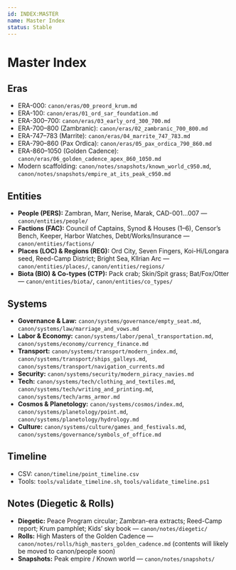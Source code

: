 ```yaml
---
id: INDEX:MASTER
name: Master Index
status: Stable
---
```


# Master Index

## Eras
- ERA-000: `canon/eras/00_preord_krum.md`
- ERA-100: `canon/eras/01_ord_sar_foundation.md`
- ERA-300–700: `canon/eras/03_early_ord_300_700.md`
- ERA-700–800 (Zambranic): `canon/eras/02_zambranic_700_800.md`
- ERA-747–783 (Marrite): `canon/eras/04_marrite_747_783.md`
- ERA-790–860 (Pax Ordica): `canon/eras/05_pax_ordica_790_860.md`
- ERA-860–1050 (Golden Cadence): `canon/eras/06_golden_cadence_apex_860_1050.md`
- Modern scaffolding: `canon/notes/snapshots/known_world_c950.md`, `canon/notes/snapshots/empire_at_its_peak_c950.md`

## Entities
- **People (PERS):** Zambran, Marr, Nerise, Marak, CAD-001…007 — `canon/entities/people/`
- **Factions (FAC):** Council of Captains, Synod & Houses (1–6), Censor’s Bench, Keeper, Harbor Watches, Debt/Works/Insurance — `canon/entities/factions/`
- **Places (LOC) & Regions (REG):** Ord City, Seven Fingers, Koi-Hi/Longara seed, Reed-Camp District; Bright Sea, Kllrian Arc — `canon/entities/places/`, `canon/entities/regions/`
- **Biota (BIO) & Co-types (CTP):** Pack crab; Skin/Spit grass; Bat/Fox/Otter — `canon/entities/biota/`, `canon/entities/co_types/`

## Systems
- **Governance & Law:** `canon/systems/governance/empty_seat.md`, `canon/systems/law/marriage_and_vows.md`
- **Labor & Economy:** `canon/systems/labor/penal_transportation.md`, `canon/systems/economy/currency_finance.md`
- **Transport:** `canon/systems/transport/modern_index.md`, `canon/systems/transport/ships_galleys.md`, `canon/systems/transport/navigation_currents.md`
- **Security:** `canon/systems/security/modern_piracy_navies.md`
- **Tech:** `canon/systems/tech/clothing_and_textiles.md`, `canon/systems/tech/writing_and_printing.md`, `canon/systems/tech/arms_armor.md`
- **Cosmos & Planetology:** `canon/systems/cosmos/index.md`, `canon/systems/planetology/point.md`, `canon/systems/planetology/hydrology.md`
- **Culture:** `canon/systems/culture/games_and_festivals.md`, `canon/systems/governance/symbols_of_office.md`

## Timeline
- CSV: `canon/timeline/point_timeline.csv`  
- Tools: `tools/validate_timeline.sh`, `tools/validate_timeline.ps1`

## Notes (Diegetic & Rolls)
- **Diegetic:** Peace Program circular; Zambran-era extracts; Reed-Camp report; Krum pamphlet; Kids’ sky book — `canon/notes/diegetic/`
- **Rolls:** High Masters of the Golden Cadence — `canon/notes/rolls/high_masters_golden_cadence.md` (contents will likely be moved to canon/people soon)
- **Snapshots:** Peak empire / Known world — `canon/notes/snapshots/`
